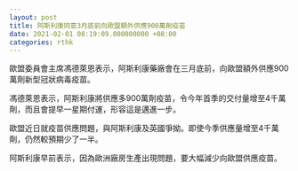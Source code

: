 ```yaml
---
layout: post
title: 阿斯利康同意3月底前向歐盟額外供應900萬劑疫苗
date: 2021-02-01 08:19:09.000000000 +08:00
categories: rthk
---
```


歐盟委員會主席馮德萊恩表示，阿斯利康藥廠會在三月底前，向歐盟額外供應900萬劑新型冠狀病毒疫苗。

馮德萊恩表示，阿斯利康將供應多900萬劑疫苗，令今年首季的交付量增至4千萬劑，而且會提早一星期付運，形容這是邁進一步。

歐盟近日就疫苗供應問題，與阿斯利康及英國爭拗。即使今季供應量增至4千萬劑，仍然較預期少了一半。

阿斯利康早前表示，因為歐洲廠房生產出現問題，要大幅減少向歐盟供應疫苗。

